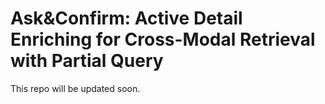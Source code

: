 # Ask&Confirm: Active Detail Enriching for Cross-Modal Retrieval with Partial Query

This repo will be updated soon.
